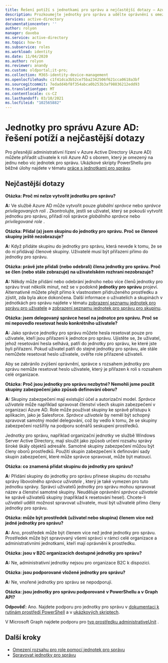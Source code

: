 ```yaml
---
title: Řešení potíží s jednotkami pro správu a nejčastější dotazy – Azure Active Directory | Microsoft Docs
description: Prozkoumejte jednotky pro správu a udělte oprávnění s omezeným rozsahem v Azure Active Directory.
services: active-directory
documentationcenter: ''
author: rolyon
manager: daveba
ms.service: active-directory
ms.topic: how-to
ms.subservice: roles
ms.workload: identity
ms.date: 11/04/2020
ms.author: rolyon
ms.reviewer: anandy
ms.custom: oldportal;it-pro;
ms.collection: M365-identity-device-management
ms.openlocfilehash: c1f41dca3b52ce75ba2342506f621cca0618a3bf
ms.sourcegitcommit: 7edadd4bf8f354abca0b253b3af98836212edd93
ms.translationtype: MT
ms.contentlocale: cs-CZ
ms.lasthandoff: 03/10/2021
ms.locfileid: "102565882"
---
```

# <a name="azure-ad-administrative-units-troubleshooting-and-faq"></a>Jednotky pro správu Azure AD: řešení potíží a nejčastější dotazy

Pro přesnější administrativní řízení v Azure Active Directory (Azure AD) můžete přiřadit uživatele k roli Azure AD s oborem, který je omezený na jednu nebo víc jednotek pro správu. Ukázkové skripty PowerShellu pro běžné úlohy najdete v tématu [práce s jednotkami pro správu](/powershell/azure/active-directory/working-with-administrative-units).

## <a name="frequently-asked-questions"></a>Nejčastější dotazy

**Otázka: Proč mi nelze vytvořit jednotku pro správu?**

**A:** Ve službě Azure AD může vytvořit pouze *globální správce* nebo *správce privilegovaných rolí* . Zkontrolujte, jestli se uživatel, který se pokouší vytvořit jednotku pro správu, přiřadí roli správce *globálního správce* nebo *privilegované role* .

**Otázka: Přidal (a) jsem skupinu do jednotky pro správu. Proč se členové skupiny ještě nezobrazuje?**

**A:** Když přidáte skupinu do jednotky pro správu, která nevede k tomu, že se do ní přidávají členové skupiny. Uživatelé musí být přiřazeni přímo do jednotky pro správu.

**Otázka: právě jste přidali (nebo odebrali) člena jednotky pro správu. Proč se člen (nebo stále zobrazuje) na uživatelském rozhraní nezobrazuje?**

**A:** Někdy může přidání nebo odebrání jednoho nebo více členů jednotky pro správu trvat několik minut, než se v podokně **jednotky pro správu** projeví. Alternativně můžete přejít přímo k vlastnostem přidruženého prostředku a zjistit, zda byla akce dokončena. Další informace o uživatelích a skupinách v jednotkách pro správu najdete v tématu [zobrazení seznamu jednotek pro správu pro uživatele](admin-units-add-manage-users.md) a [zobrazení seznamu jednotek pro správu pro skupinu](admin-units-add-manage-groups.md).

**Otázka: jsem delegovaný správce hesel na jednotce pro správu. Proč se mi nepovedlo resetovat heslo konkrétního uživatele?**

**A:** Jako správce jednotky pro správu můžete hesla resetovat pouze pro uživatele, kteří jsou přiřazeni k jednotce pro správu. Ujistěte se, že uživatel, jehož resetování hesla selhává, patří do jednotky pro správu, ke které jste byli přiřazeni. Pokud uživatel patří do stejné jednotky pro správu, ale stále nemůžete resetovat heslo uživatele, ověřte role přiřazené uživateli. 

Aby se zabránilo zvýšení oprávnění, správce s rozsahem jednotky pro správu nemůže resetovat heslo uživatele, který je přiřazen k roli s rozsahem celé organizace.

**Otázka: Proč jsou jednotky pro správu nezbytné? Nemohli jsme použít skupiny zabezpečení jako způsob definování oboru?**

**A:** Skupiny zabezpečení mají existující účel a autorizační model. *Správce uživatele* může například spravovat členství všech skupin zabezpečení v organizaci Azure AD. Role může používat skupiny ke správě přístupu k aplikacím, jako je Salesforce. *Správce uživatele* by neměl být schopný spravovat samotný model delegování, což by vedlo k tomu, že se skupiny zabezpečení rozšířily na podporu scénářů seskupení prostředků. 

Jednotky pro správu, například organizační jednotky ve službě Windows Server Active Directory, mají sloužit jako způsob určení rozsahu správy široké škály objektů adresáře. Samotné skupiny zabezpečení můžou být členy oborů prostředků. Použití skupin zabezpečení k definování sady skupin zabezpečení, které může správce spravovat, může být matoucí.

**Otázka: co znamená přidat skupinu do jednotky pro správu?**

**A:** Přidání skupiny do jednotky pro správu přinese skupinu do rozsahu správy libovolného *správce uživatele* , který je také vymezen pro tuto jednotku správy. Správci uživatelů jednotky pro správu mohou spravovat název a členství samotné skupiny. Neuděluje oprávnění *správce uživatele* ke správě uživatelů skupiny (například k resetování hesel). Chcete-li *uživateli* udělit možnost spravovat uživatele, musí být uživatelé přímo členy jednotky pro správu.

**Otázka: může být prostředek (uživatel nebo skupina) členem více než jedné jednotky pro správu?**

**A:** Ano, prostředek může být členem více než jedné jednotky pro správu. Prostředek může být spravovaný všemi správci v rámci celé organizace a administrativními jednotkami, kteří mají oprávnění k prostředku.

**Otázka: jsou v B2C organizacích dostupné jednotky pro správu?**

**A:** Ne, administrativní jednotky nejsou pro organizace B2C k dispozici.

**Otázka: jsou podporované vložené jednotky pro správu?**

**A:** Ne, vnořené jednotky pro správu se nepodporují.

**Otázka: jsou jednotky pro správu podporované v PowerShellu a v Graph API?**

**Odpověď:** Ano. Najdete podporu pro jednotky pro správu v [dokumentaci k rutinám prostředí PowerShell](/powershell/module/Azuread/) a v [ukázkových skriptech](/powershell/azure/active-directory/working-with-administrative-units).

V Microsoft Graph najdete podporu pro [typ prostředku administrativeUnit](/graph/api/resources/administrativeunit) .

## <a name="next-steps"></a>Další kroky

- [Omezení rozsahu pro role pomocí jednotek pro správu](administrative-units.md)
- [Spravovat jednotky pro správu](admin-units-manage.md)
